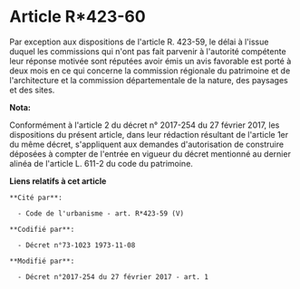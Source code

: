 # Article R*423-60

Par exception aux dispositions de l'article R. 423-59, le délai à l'issue duquel les commissions qui n'ont pas fait parvenir
à l'autorité compétente leur réponse motivée sont réputées avoir émis un avis favorable est porté à deux mois en ce qui
concerne la commission régionale du patrimoine et de l'architecture et la commission départementale de la nature, des
paysages et des sites.

**Nota:**

Conformément à l'article 2 du décret n° 2017-254 du 27 février 2017, les dispositions du présent article, dans leur rédaction
résultant de l'article 1er du même décret, s'appliquent aux demandes d'autorisation de construire déposées à compter de
l'entrée en vigueur du décret mentionné au dernier alinéa de l'article L. 611-2 du code du patrimoine.

**Liens relatifs à cet article**

	**Cité par**:

	  - Code de l'urbanisme - art. R*423-59 (V)

	**Codifié par**:

	  - Décret n°73-1023 1973-11-08

	**Modifié par**:

	  - Décret n°2017-254 du 27 février 2017 - art. 1
